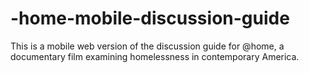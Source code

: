 # -home-mobile-discussion-guide
This is a mobile web version of the discussion guide for @home, a documentary film examining homelessness in contemporary America.
